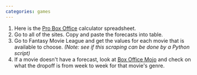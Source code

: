 ```yaml
---
categories: games
---
```


1.  Here is the [Pro Box Office](https://docs.google.com/spreadsheets/d/1wGTOxAw9sUturx4dalpfFyQZDxjgqmLUVdgPn1_u5dI/edit?usp=sharing) calculator spreadsheet.
2.  Go to all of the sites. Copy and paste the forecasts into table. 
3.  Go to Fantasy Movie League and get the values for each movie that is available to choose. _(Note: see if this scraping can be done by a Python script)_ 
4.  If a movie doesn't have a forecast, look at [Box Office Mojo](http://www.boxofficemojo.com/genres/) and check on what the dropoff is from week to week for that movie's genre.